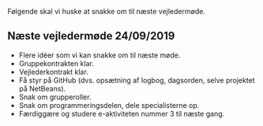 Følgende skal vi huske at snakke om til næste vejledermøde.

## Næste vejledermøde 24/09/2019
- Flere idéer som vi kan snakke om til næste møde.
- Gruppekontrakten klar.
- Vejlederkontrakt klar.
- Få styr på GitHub (dvs. opsætning af logbog, dagsorden, selve projektet på NetBeans).
- Snak om grupperoller.
- Snak om programmeringsdelen, dele specialisterne op.
- Færdiggære og studere e-aktiviteten nummer 3 til næste gang. 